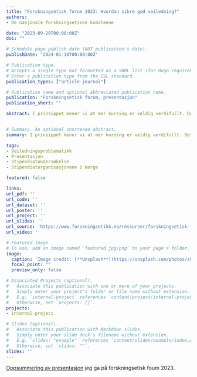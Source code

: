 ```yaml
---
title: "Forskningsetisk forum 2023: Hvordan sikre god veiledning?"
authors:
- De nasjonale forskningsetiske komiteene

date: "2023-09-29T00:00:00Z"
doi: ""

# Schedule page publish date (NOT publication's date).
publishDate: "2024-01-10T00:00:00Z"

# Publication type.
# Accepts a single type but formatted as a YAML list (for Hugo requirements).
# Enter a publication type from the CSL standard.
publication_types: ["article-journal"]

# Publication name and optional abbreviated publication name.
publication: "Forskningsetisk forum, presentasjon"
publication_short: ""

abstract: I prinsippet mener vi at mer kursing er veldig verdifullt. Det er nok mange som er godt egnet uten kursing, men med stadig flere stipendiater og da også flere som veileder, mener vi det er bra at dette er noe man nå vurderer, sier Dyskeland.


# Summary. An optional shortened abstract.
summary: I prinsippet mener vi at mer kursing er veldig verdifullt. Det er nok mange som er godt egnet uten kursing, men med stadig flere stipendiater og da også flere som veileder, mener vi det er bra at dette er noe man nå vurderer, sier Dyskeland.

tags:
- Veiledningsproblematikk
- Presentasjon 
- Stipendiatundersøkelse
- Stipendiatorganisasjonene i Norge

featured: false

links:
url_pdf: ''
url_code: ''
url_dataset: ''
url_poster: ''
url_project: ''
url_slides: ''
url_source: 'https://www.forskningsetikk.no/ressurser/forskningsetisk-forum/forskningsetisk-forum-2023/'
url_video: ''

# Featured image
# To use, add an image named `featured.jpg/png` to your page's folder. 
image:
  caption: 'Image credit: [**Unsplash**](https://unsplash.com/photos/s9CC2SKySJM)'
  focal_point: ""
  preview_only: false

# Associated Projects (optional).
#   Associate this publication with one or more of your projects.
#   Simply enter your project's folder or file name without extension.
#   E.g. `internal-project` references `content/project/internal-project/index.md`.
#   Otherwise, set `projects: []`.
projects:
- internal-project

# Slides (optional).
#   Associate this publication with Markdown slides.
#   Simply enter your slide deck's filename without extension.
#   E.g. `slides: "example"` references `content/slides/example/index.md`.
#   Otherwise, set `slides: ""`.
slides: ''
---
```


[Oppsummering av presentasjon](https://www.forskningsetikk.no/ressurser/forskningsetisk-forum/forskningsetisk-forum-2023/) jeg ga på forskningsetisk foum 2023. 


